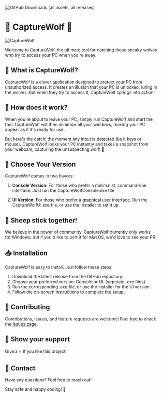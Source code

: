 ﻿![GitHub Downloads (all assets, all releases)](https://img.shields.io/github/downloads/galadril/CaptureWolf/total?style=for-the-badge&label=Potential%20wolves) 

# 🐺 CaptureWolf 🐺
 
![CaptureWolf](https://github.com/galadril/CaptureWolf/assets/14561640/d47d2128-e8bd-46d8-959e-3f2ad8348c9a)

Welcome to CaptureWolf, the ultimate tool for catching those sneaky wolves who try to access your PC when you're away. 

## 🎯 What is CaptureWolf?

CaptureWolf is a clever application designed to protect your PC from unauthorized access. It creates an illusion that your PC is unlocked, luring in the wolves. But when they try to access it, CaptureWolf springs into action!

## 🚀 How does it work?

When you're about to leave your PC, simply run CaptureWolf and start the tool. CaptureWolf will then minimize all your windows, making your PC appear as if it's ready for use.

But here's the catch: the moment any input is detected (be it keys or mouse), CaptureWolf locks your PC instantly and takes a snapshot from your webcam, capturing the unsuspecting wolf! 📸

## 🎁 Choose Your Version

CaptureWolf comes in two flavors:

1. **Console Version**: For those who prefer a minimalist, command-line interface. Just run the CaptureWolfConsole.exe file.

2. **UI Version**: For those who prefer a graphical user interface. Run the CaptureWolfUI.exe file, or use the installer to set it up.

## 🐑 Sheep stick together!

We believe in the power of community. CaptureWolf currently only works for Windows, but if you'd like to port it for MacOS, we'd love to see your PR!

## 📥 Installation

CaptureWolf is easy to install. Just follow these steps:

1. Download the latest release from the GitHub repository.
2. Choose your preferred version: Console or UI. (seperate .exe files)
3. Run the corresponding .exe file, or use the installer for the UI version.
4. Follow the on-screen instructions to complete the setup.

## 🤝 Contributing

Contributions, issues, and feature requests are welcome! Feel free to check the [issues page](../../issues).

## 🌟 Show your support

Give a ⭐️ if you like this project!

## 📧 Contact

Have any questions? Feel free to reach out!

Stay safe and happy coding! 🚀
